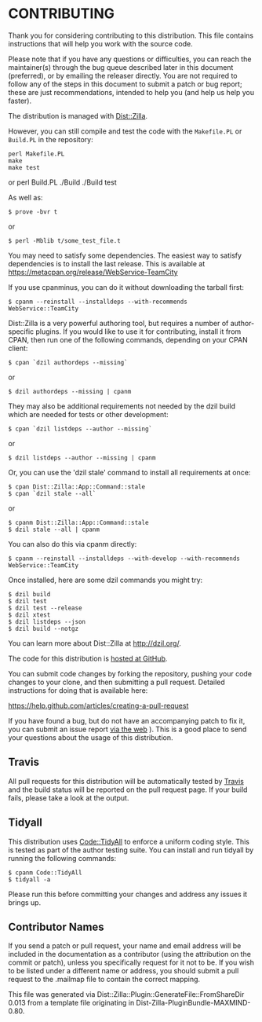 # CONTRIBUTING

Thank you for considering contributing to this distribution. This file
contains instructions that will help you work with the source code.

Please note that if you have any questions or difficulties, you can reach the
maintainer(s) through the bug queue described later in this document
(preferred), or by emailing the releaser directly. You are not required to
follow any of the steps in this document to submit a patch or bug report;
these are just recommendations, intended to help you (and help us help you
faster).


The distribution is managed with
[Dist::Zilla](https://metacpan.org/release/Dist-Zilla).

However, you can still compile and test the code with the `Makefile.PL` or
`Build.PL` in the repository:

    perl Makefile.PL
    make
    make test

or
    perl Build.PL
    ./Build
    ./Build test

As well as:

    $ prove -bvr t

or

    $ perl -Mblib t/some_test_file.t

You may need to satisfy some dependencies. The easiest way to satisfy
dependencies is to install the last release. This is available at
https://metacpan.org/release/WebService-TeamCity

If you use cpanminus, you can do it without downloading the tarball first:

    $ cpanm --reinstall --installdeps --with-recommends WebService::TeamCity

Dist::Zilla is a very powerful authoring tool, but requires a number of
author-specific plugins. If you would like to use it for contributing, install
it from CPAN, then run one of the following commands, depending on your CPAN
client:

    $ cpan `dzil authordeps --missing`

or

    $ dzil authordeps --missing | cpanm

They may also be additional requirements not needed by the dzil build which
are needed for tests or other development:

    $ cpan `dzil listdeps --author --missing`

or

    $ dzil listdeps --author --missing | cpanm

Or, you can use the 'dzil stale' command to install all requirements at once:

    $ cpan Dist::Zilla::App::Command::stale
    $ cpan `dzil stale --all`

or

    $ cpanm Dist::Zilla::App::Command::stale
    $ dzil stale --all | cpanm

You can also do this via cpanm directly:

    $ cpanm --reinstall --installdeps --with-develop --with-recommends WebService::TeamCity

Once installed, here are some dzil commands you might try:

    $ dzil build
    $ dzil test
    $ dzil test --release
    $ dzil xtest
    $ dzil listdeps --json
    $ dzil build --notgz

You can learn more about Dist::Zilla at http://dzil.org/.

The code for this distribution is [hosted at GitHub](https://github.com/maxmind/WebService-TeamCity).

You can submit code changes by forking the repository, pushing your code
changes to your clone, and then submitting a pull request. Detailed
instructions for doing that is available here:

https://help.github.com/articles/creating-a-pull-request

If you have found a bug, but do not have an accompanying patch to fix it, you
can submit an issue report [via the web](https://github.com/maxmind/WebService-TeamCity/issues)
).
This is a good place to send your questions about the usage of this distribution.

## Travis

All pull requests for this distribution will be automatically tested by
[Travis](https://travis-ci.org/) and the build status will be reported on the
pull request page. If your build fails, please take a look at the output.

## Tidyall

This distribution uses
[Code::TidyAll](https://metacpan.org/release/Code-TidyAll) to enforce a
uniform coding style. This is tested as part of the author testing suite. You
can install and run tidyall by running the following commands:

    $ cpanm Code::TidyAll
    $ tidyall -a

Please run this before committing your changes and address any issues it
brings up.

## Contributor Names

If you send a patch or pull request, your name and email address will be
included in the documentation as a contributor (using the attribution on the
commit or patch), unless you specifically request for it not to be. If you
wish to be listed under a different name or address, you should submit a pull
request to the .mailmap file to contain the correct mapping.

This file was generated via Dist::Zilla::Plugin::GenerateFile::FromShareDir 0.013 from a
template file originating in Dist-Zilla-PluginBundle-MAXMIND-0.80.

